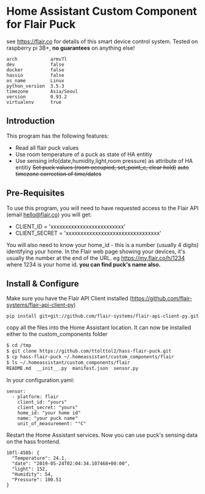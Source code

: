Home Assistant Custom Component for Flair Puck
==============================================
see https://flair.co for details of this smart device control system.
Tested on raspberry pi 3B+, **no guarantees** on anything else!
``` 
arch            armv7l
dev             false
docker          false
hassio          false
os_name         Linux
python_version  3.5.3
timezone        Asia/Seoul
version         0.93.2
virtualenv      true
```
## Introduction
This program has the following features:
* Read all flair puck values
* Use room temperature of a puck as state of HA entitiy
* Use sensing info(date,humidity,light,room pressure) as attribute of HA entitiy
~~Set puck values (room occupied, set_point_c, clear hold)~~
~~auto timezone correction of time/dates~~
## Pre-Requisites
To use this program, you will need to have requested access to the Flair API (email hello@flair.co) you will get:

* CLIENT_ID = 'xxxxxxxxxxxxxxxxxxxxxxxxx'
* CLIENT_SECRET = 'xxxxxxxxxxxxxxxxxxxxxxxxxxxxxxxx'

You will also need to know your home_id - this is a number (usually 4 digits) identifying your home.
In the Flair web page showing your devices, it's usually the number at the end of the URL. eg https://my.flair.co/h/1234 where 1234 is your home id.
**you can find puck's name also.**
## Install & Configure
Make sure you have the Flair API Client installed (https://github.com/flair-systems/flair-api-client-py)

```
pip install git+git://github.com/flair-systems/flair-api-client-py.git
```
copy all the files into the Home Assistant location. It can now be installed either to the custom_components folder
```bash
$ cd /tmp
$ git clone https://github.com/ttolttol2/hass-flair-puck.git
$ cp hass-flair-puck ~/.homeassistant/custom_components/flair
$ ls ~/.homeassistant/custom_components/flair
README.md  __init__.py  manifest.json  sensor.py
```
In your configuration.yaml:
```
sensor:
  - platform: flair
    client_id: "yours"
    client_secret: "yours"
    home_id: "your home id"
    name: "your puck name"
    unit_of_measurement: "°C"
```
Restart the Home Assistant services.
Now you can use puck's sensing data on the hass frontend.
```
10fl-458b: {
  "Temperature": 24.1,
  "date": "2019-05-24T02:04:34.107468+00:00",
  "light": 152,
  "Humidity": 54,
  "Pressure": 100.51
}
```
